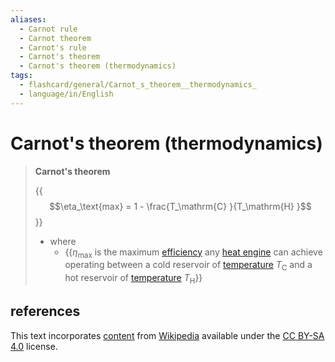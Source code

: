 ```yaml
---
aliases:
  - Carnot rule
  - Carnot theorem
  - Carnot's rule
  - Carnot's theorem
  - Carnot's theorem (thermodynamics)
tags:
  - flashcard/general/Carnot_s_theorem__thermodynamics_
  - language/in/English
---
```


# Carnot's theorem (thermodynamics)

> __Carnot's theorem__
>
> {{$$\eta_\text{max} = 1 - \frac{T_\mathrm{C} }{T_\mathrm{H} }$$}}
>
> - where
>   - {{$\eta_\text{max}$ is the maximum [efficiency](thermal%20efficiency.md) any [heat engine](heat%20engine.md) can achieve operating between a cold reservoir of [temperature](temperature.md) $T_\mathrm{C}$ and a hot reservoir of [temperature](temperature.md) $T_\mathrm{H}$}} <!--SR:!2024-02-19,48,290!2024-09-14,209,330-->

## references

This text incorporates [content](https://en.wikipedia.org/wiki/Carnot's_theorem_(thermodynamics)) from [Wikipedia](Wikipedia.md) available under the [CC BY-SA 4.0](https://creativecommons.org/licenses/by-sa/4.0/) license.
